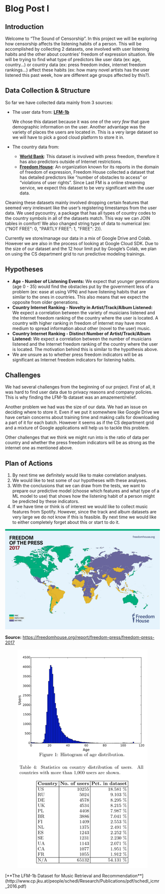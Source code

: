 # Blog Post I 

## Introduction

Welcome to “The Sound of Censorship”. In this project we will be exploring how censorship affects the listening habits of a person. This will be accomplished by collecting 2 datasets, one involved with user listening habits and the other about countries’ freedom of expression situation. We will be trying to find what type of predictors like user data (ex: age, country…) or country data (ex: press freedom index, internet freedom rankings...) affect these habits (ex: how many novel artists has the user listened this past week, how are different age groups affected by this?).

## Data Collection & Structure

So far we have collected data mainly from 3 sources:

* The user data from: [**LFM-1b**](http://www.cp.jku.at/datasets/LFM-1b/)

  We chose this dataset because it was one of the *very few* that gave demographic information on the user. Another advantage was the variety of places the users are located in. This is a very large dataset so we will have to pick a good cloud platform to store it in.

* The country data from:

  * [**World Bank**](https://tcdata360.worldbank.org/indicators/h3f86901f?country=BRA&indicator=32416&viz=line_chart&years=2001,2015): This dataset is involved with press freedom, therefore it has also predictors outside of Internet restrictions.
  * [**Freedom House**](https://freedomhouse.org/report/freedom-net/freedom-net-2018/rise-digital-authoritarianism): An organization known for its reports in the domain of freedom of expression, Freedom House collected a dataset that has detailed predictors like “number of obstacles to access” or “violations of user rights”. Since Last FM is a online streaming service, we expect this dataset to be very significant with the user data.

Cleaning these datasets mainly involved dropping certain features that seemed very irrelevant like the user’s registering timestamps from the user data. We used pycountry, a package that has all types of country codes to the country symbols in all of the datasets match. This way we can JOIN tables in comfort! We also changed string type of data to numerical (ex: {"NOT FREE": 0, "PARTLY FREE": 1, "FREE": 2}).

Currently we store/manage our data in a mix of Google Drive and Colab. However we are also in the process of looking at Google Cloud SDK. Due to the size of our dataset and the 12 hour limit put by Google’s Colab, we plan on using the CS department grid to run predictive modeling trainings.

## Hypotheses

* **Age - Number of Listening Events:** We expect that younger generations (age 0 - 35) would find the obstacles put by the government less of a problem (ex: ease at using VPN) and have listening habits that are similar to the ones in countries. This also means that we expect the opposite from older generations.
* **Country Internet Ranking - Novelty in Artist/Track/Album Listened:** We expect a correlation between the variety of musicians listened and the Internet freedom ranking of the country where the user is located. A country with higher ranking in freedom of Internet may have more medium to spread information about other (novel to the user) music.
* **Country Internet Ranking - Distinct Number of Artist/Track/Album Listened:** We expect a correlation between the number of musicians listened and the Internet freedom ranking of the country where the user is located. The motivation behind this is similar to the hypothesis above.
* We are unsure as to whether press freedom indicators will be as significant as Internet freedom indicators for listening habits.

## Challenges

We had several challenges from the beginning of our project. First of all, it was hard to find user data due to privacy reasons and company policies. This is why finding the LFM-1b dataset was an amazement/relief. 

Another problem we had was the size of our data. We had an issue on deciding where to store it. Even if we put it somewhere like Google Drive we have certain concerns about training time and making calls for downloading a part of it for each batch. However it seems as if the CS department grid and a mixture of Google applications will help us to tackle this problem.

Other challenges that we think we might run into is the ratio of data per country and whether the press freedom indicators will be as strong as the internet one as mentioned above.

## Plan of Actions

1. By next time we definitely would like to make correlation analyses.
2. We would like to test some of our hypotheses with these analyses.
3. With the conclusions that we can draw from the tests, we want to prepare our predictive model (choose which features and what type of a ML model to use) that shows how the listening habit of a person might be predicted by these indicators.
4. If we have time or think is of interest we would like to collect music features from Spotify. However, since the track and album datasets are very large we do not know if this is feasible. By next time we would like to either completely forget about this or start to do it.

<img src="./Freedomhouse.png">

**Source:** https://freedomhouse.org/report/freedom-press/freedom-press-2017

<figure class="half">
    <img src="./histogram_of_age_distribution.png">	
    <img src="./country_distribution.png">
</figure>
[**The LFM-1b Dataset for Music Retrieval and Recommendation**](http://www.cp.jku.at/people/schedl/Research/Publications/pdf/schedl_icmr_2016.pdf)

